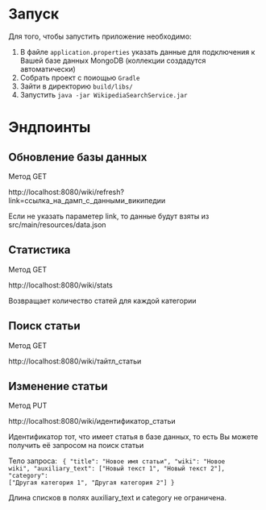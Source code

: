# Запуск
Для того, чтобы запустить приложение необходимо:
<ol>
<li>В файле <code>application.properties</code> указать данные для подключения к Вашей базе данных MongoDB (коллекции создадутся автоматически)</li>
<li>Собрать проект с поиощью <code>Gradle</code></li>
<li>Зайти в директорию <code>build/libs/</code></li>
<li>Запустить <code>java -jar WikipediaSearchService.jar</code></li>
</ol>

# Эндпоинты

## Обновление базы данных
Метод GET

http://localhost:8080/wiki/refresh?link=ссылка_на_дамп_с_данными_википедии

Если не указать параметер link, то данные будут взяты из src/main/resources/data.json

## Статистика
Метод GET

http://localhost:8080/wiki/stats

Возвращает количество статей для каждой категории

## Поиск статьи
Метод GET

http://localhost:8080/wiki/тайтл_статьи

## Изменение статьи
Метод PUT

http://localhost:8080/wiki/идентификатор_статьи

Идентификатор тот, что имеет статья в базе данных, то есть Вы можете получить её запросом на поиск статьи

Тело запроса:
<code>
{
"title": "Новое имя статьи",
"wiki": "Новое wiki",
"auxiliary_text": ["Новый текст 1", "Новый текст 2"],
"category": ["Другая категория 1", "Другая категория 2"]
}
</code>

Длина списков в полях auxiliary_text и category не ограничена.